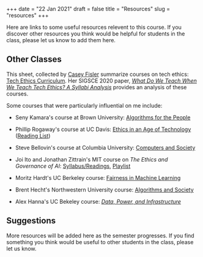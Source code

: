 +++
date = "22 Jan 2021"
draft = false
title = "Resources"
slug = "resources"
+++

Here are links to some useful resources relevent to this course. If
you discover other resources you think would be helpful for students
in the class, please let us know to add them here.


## Other Classes

This sheet, collected by [Casey
Fisler](https://cfiesler.medium.com/tech-ethics-curricula-a-collection-of-syllabi-3eedfb76be18)
summarize courses on tech ethics: [Tech Ethics
Curriculum](https://docs.google.com/spreadsheets/d/1jWIrA8jHz5fYAW4h9CkUD8gKS5V98PDJDymRf8d9vKI/edit#gid=0). Her
SIGSCE 2020 paper, [_What Do We Teach When We Teach Tech Ethics? A
Syllabi
Analysis_](https://cmci.colorado.edu/~cafi5706/SIGCSE2020_EthicsSyllabi.pdf)
provides an analysis of these courses.

Some courses that were particularly influential on me include:

- Seny Kamara's course at Brown University: [Algorithms for the People](http://cs.brown.edu/~seny/2952v/) 
- Phillip Rogaway's course at UC Davis: [Ethics in an Age of Technology](https://www.cs.ucdavis.edu/~rogaway/classes/188/fall19/) ([Reading List](https://www.cs.ucdavis.edu/~rogaway/classes/188/materials/reader.html))
- Steve Bellovin's course at Columbia University: [Computers and Society](https://www.cs.columbia.edu/~smb/classes/s18/lectures.html)
- Joi Ito and Jonathan Zittrain's MIT course on _The Ethics and Governance of AI_: [Syllabus/Readings](https://dam-prod.media.mit.edu/x/2018/07/30/Syllabus%20Ethics%20and%20Governance%20of%20AI%20.pdf), [Playlist](https://h2o.law.harvard.edu/playlists/53282)

- Moritz Hardt's UC Berkeley course: [Fairness in Machine Learning](https://fairmlclass.github.io/)
- Brent Hecht's Northwestern University course: [Algorithms and Society](https://www.psacomputing.org/algsoc/schedule/)
- Alex Hanna's UC Bekeley course: [_Data, Power, and Infrastructure_](https://docs.google.com/document/d/1RRt_J6rjjadaErDkIY3jhkwISLrbh_ovamj0TMdVd2I/edit)


## Suggestions

More resources will be added here as the semester progresses. If you
find something you think would be useful to other students in the
class, please let us know.


